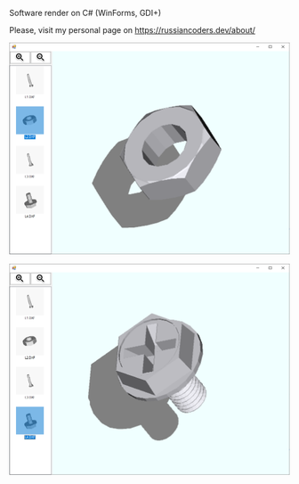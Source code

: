 Software render on C# (WinForms, GDI+)

Please, visit my personal page on https://russiancoders.dev/about/

![Soft Renderer](Screenshots/screenshot1.png)

![Soft Renderer](Screenshots/screenshot2.png)
